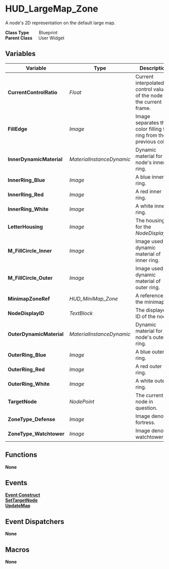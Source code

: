 # HUD_LargeMap_Zone 
A node's 2D representation on the default large map.  

**Class Type**&nbsp; &nbsp; &nbsp; &nbsp; Blueprint  
**Parent Class** &nbsp; &nbsp; User Widget  

## Variables
|Variable                   |Type                       |Description                                                            |
|---------------------------|---------------------------|-----------------------------------------------------------------------|
|**CurrentControlRatio**    |*Float*                    |Current interpolated control value of the node for the current frame.  |
|**FillEdge**               |*Image*                    |Image separates the color filling the ring from the previous color.    |
|**InnerDynamicMaterial**   |*MaterialInstanceDynamic*  |Dynamic material for node's inner ring.                                |
|**InnerRing_Blue**         |*Image*                    |A blue inner ring.                                                     |
|**InnerRing_Red**          |*Image*                    |A red inner ring.                                                      |
|**InnerRing_White**        |*Image*                    |A white inner ring.                                                    |
|**LetterHousing**          |*Image*                    |The housing for the *NodeDisplayID*.                                   |
|**M_FillCircle_Inner**     |*Image*                    |Image used for dynamic material of inner ring.                         |
|**M_FillCircle_Outer**     |*Image*                    |Image used for dynamic material of outer ring.                         |
|**MinimapZoneRef**         |*HUD_MiniMap_Zone*         |A reference to the minimap.                                            |
|**NodeDisplayID**          |*TextBlock*                |The displayed ID of the node.                                          |
|**OuterDynamicMaterial**   |*MaterialInstanceDynamic*  |Dynamic material for the node's outer ring.                            |
|**OuterRing_Blue**         |*Image*                    |A blue outer ring.                                                     |
|**OuterRing_Red**          |*Image*                    |A red outer ring.                                                      |
|**OuterRing_White**        |*Image*                    |A white outer ring.                                                    |
|**TargetNode**             |*NodePoint*                |The current node in question.                                          |
|**ZoneType_Defense**       |*Image*                    |Image denotes fortress.                                                |
|**ZoneType_Watchtower**    |*Image*                    |Image denotes watchtower.                                              |

## Functions
**None**  

## Events
[**Event Construct**](../../Events/Construct_LargeMap_Zone.md)  
[**SetTargetNode**](../../Events/SetTargetNode.md)  
[**UpdateMap**](../../Events/UpdateMap_HUD_LargeMap_Zone.md)  

## Event Dispatchers
**None**  

## Macros
**None**  
